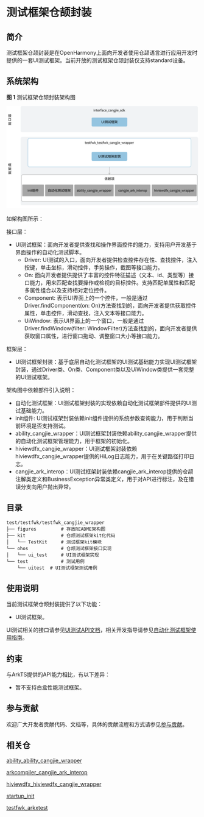 # 测试框架仓颉封装

## 简介

测试框架仓颉封装是在OpenHarmony上面向开发者使用仓颉语言进行应用开发时提供的一套UI测试框架。当前开放的测试框架仓颉封装仅支持standard设备。

## 系统架构

**图 1**  测试框架仓颉封装架构图

![测试框架仓颉架构图](figures/testfwk_cangjie_wrapper_architecture_zh.png)

如架构图所示：

接口层：
- UI测试框架：面向开发者提供查找和操作界面控件的能力，支持用户开发基于界面操作的自动化测试脚本。
  - Driver: UI测试的入口，面向开发者提供检查控件存在性、查找控件，注入按键，单击坐标，滑动控件，手势操作，截图等接口能力。
  - On: 面向开发者提供提供了丰富的控件特征描述（文本、id、类型等）接口能力，用来匹配查找要操作或检视的目标控件。支持匹配单属性和匹配多属性组合以及支持相对定位控件。
  - Component: 表示UI界面上的一个控件，一般是通过Driver.findComponent(on: On)方法查找到的，面向开发者提供获取控件属性，单击控件，滑动查找，注入文本等接口能力。
  - UiWindow: 表示UI界面上的一个窗口，一般是通过Driver.findWindow(filter: WindowFilter)方法查找到的，面向开发者提供获取窗口属性，进行窗口拖动、调整窗口大小等接口能力。

框架层：
- UI测试框架封装：基于底层自动化测试框架的UI测试基础能力实现UI测试框架封装，通过Driver类、On类、Component类以及UiWindow类提供一套完整的UI测试框架。

架构图中依赖部件引入说明：
- 自动化测试框架：UI测试框架封装的实现依赖自动化测试框架部件提供的UI测试基础能力。
- init组件: UI测试框架封装依赖init组件提供的系统参数查询能力，用于判断当前环境是否支持测试。
- ability_cangjie_wrapper：UI测试框架封装依赖ability_cangjie_wrapper提供的自动化测试框架管理能力，用于框架的初始化。
- hiviewdfx_cangjie_wrapper：UI测试框架封装依赖hiviewdfx_cangjie_wrapper提供的HiLog日志能力，用于在关键路径打印日志。
- cangjie_ark_interop：UI测试框架封装依赖cangjie_ark_interop提供的仓颉注解类定义和BusinessException异常类定义，用于对API进行标注，及在错误分支向用户抛出异常。

## 目录

```
test/testfwk/testfwk_cangjie_wrapper
├── figures         # 存放README架构图
├── kit             # 仓颉测试框架kit化代码
│   └── TestKit     # 测试框架kit模块
└── ohos            # 仓颉测试框架接口实现
│   └── ui_test     # UI测试框架实现
└── test            # 测试用例
    └── uitest  # UI测试框架测试用例
```

## 使用说明

当前测试框架仓颉封装提供了以下功能：

- UI测试框架。

UI测试相关的接口请参见[UI测试API文档](https://gitcode.com/openharmony-sig/arkcompiler_cangjie_ark_interop/blob/master/doc/API_Reference/source_zh_cn/apis/TestKit/cj-apis-ui_test.md)，相关开发指导请参见[自动化测试框架使用指南](https://gitcode.com/openharmony-sig/arkcompiler_cangjie_ark_interop/blob/master/doc/Dev_Guide/source_zh_cn/application-test/cj-arkxtest-guidelines.md)。

## 约束

与ArkTS提供的API能力相比，有以下差异：

- 暂不支持白盒性能测试框架。

## 参与贡献

欢迎广大开发者贡献代码、文档等，具体的贡献流程和方式请参见[参与贡献](https://gitcode.com/openharmony/docs/blob/master/zh-cn/contribute/%E5%8F%82%E4%B8%8E%E8%B4%A1%E7%8C%AE.md)。

## 相关仓

[ability_ability_cangjie_wrapper](https://gitcode.com/openharmony-sig/ability_ability_cangjie_wrapper)

[arkcompiler_cangjie_ark_interop](https://gitcode.com/openharmony-sig/arkcompiler_cangjie_ark_interop)

[hiviewdfx_hiviewdfx_cangjie_wrapper](https://gitcode.com/openharmony-sig/hiviewdfx_hiviewdfx_cangjie_wrapper)

[startup_init](https://gitcode.com/openharmony/startup_init)

[testfwk_arkxtest](https://gitcode.com/openharmony/testfwk_arkxtest)
